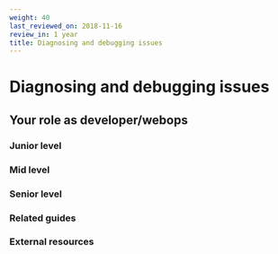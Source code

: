 ```yaml
---
weight: 40
last_reviewed_on: 2018-11-16
review_in: 1 year
title: Diagnosing and debugging issues
---
```


# Diagnosing and debugging issues

## Your role as developer/webops

### Junior level

### Mid level

### Senior level

### Related guides

### External resources
